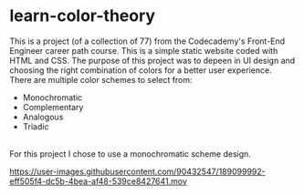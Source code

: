 # learn-color-theory

This is a project (of a collection of 77) from the Codecademy's Front-End Engineer career path course. This is a simple static website coded with HTML and CSS. The purpose of this project was to depeen in UI design and choosing the right combination of colors for a better user experience. <br>
There are multiple color schemes to select from:
<br>
<ul>
<li>Monochromatic</li>
<li>Complementary</li>
<li>Analogous</li>
<li>Triadic</li>
</ul>
<br>
For this project I chose to use a monochromatic scheme design. 
<br>


https://user-images.githubusercontent.com/90432547/189099992-eff505f4-dc5b-4bea-af48-539ce8427641.mov


